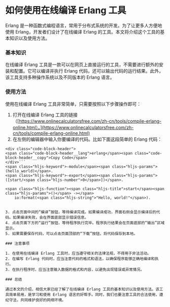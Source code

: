 如何使用在线编译 Erlang 工具
==================

Erlang 是一种函数式编程语言，常用于分布式系统的开发。为了让更多人方便地使用 Erlang，开发者们设计了在线编译 Erlang 的工具。本文将介绍这个工具的基本知识以及使用方法。

### 基本知识

在线编译 Erlang 工具是一款可以在网页上直接运行的工具，不需要进行额外的安装和配置。它可以编译并执行 Erlang 代码，还可以输出代码的运行结果。此外，该工具支持多种操作系统以及不同版本的 Erlang 语言。

### 使用方法

使用在线编译 Erlang 工具非常简单，只需要按照以下步骤操作即可：

1. 打开在线编译 Erlang 工具的链接（[https://www.onlinecalculatorsfree.com/zh-cn/tools/compile-erlang-online.html）。](https://www.onlinecalculatorsfree.com/zh-cn/tools/compile-erlang-online.html)
2. 在左侧的编辑器中输入你要编译的代码。比如下面这段简单的 Erlang 代码：

```
<div class="code-block-header">
<span class="code-block-header__lang">erlang</span><span class="code-block-header__copy">Copy Code</span>
</div>```
<span class="hljs-keyword">-module</span><span class="hljs-params">(hello_world)</span>.
<span class="hljs-keyword">-export</span><span class="hljs-params">([start/<span class="hljs-number">0</span>])</span>.

<span class="hljs-function"><span class="hljs-title">start</span><span class="hljs-params">()</span> -></span>
    io:format(<span class="hljs-string">"Hello, world!"</span>).

```
```

3. 点击页面中间的“编译”按钮，等待编译完成。如果编译成功，界面右侧会显示编译后的代码。如果编译失败，会在界面底部显示错误信息。
4. 点击页面下方的“运行”按钮，等待程序执行完毕。程序执行结果会在页面底部的“输出”区域显示。
5. 如果需要保存代码，可以点击页面顶部的“下载”按钮，将代码保存到本地。

### 注意事项

1. 在使用在线编译 Erlang 工具时，应当遵守相关的法律法规，不得用于非法活动。
2. 在编写 Erlang 代码时，应当注意代码的格式和语法，以确保程序能够正确地编译和执行。
3. 在执行程序时，应当注意输入数据的格式和内容，以避免出现错误或异常情况。

### 总结

通过本文的介绍，相信大家已经了解了在线编译 Erlang 工具的基本知识以及使用方法。该工具简单易用，是学习和使用 Erlang 语言的好帮手。同时，我们也要注意工具的合法使用，遵纪守法，共同维护良好的网络环境。